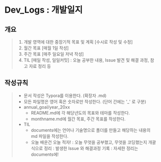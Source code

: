 # Dev_Logs : 개발일지

## 개요

> 1. 개발 영역에 대한 중장기적 목표 및 계획 [수시로 작성 및 수정]
> 2. 월간 목표 [매월 1일 작성]
> 3. 주간 목표 [매주 일요일 저녁 작성]
> 4. TIL [매일 작성, 일일커밋] 
>    : 오늘 공부한 내용, Issue 발견 및 해결 과정, 참고 자료 정리 등



## 작성규칙

> - 문서 작성은 Typora를 이용한다. (확장자 .md)
> - 모든 파일명은 영어 혹은 숫자로만 작성한다. (단어 간에는 '_' 로 구분)
> - annual_goal/year_20xx
>   - README.md에 각 해당년도의 목표와 테마를 작성한다.
>   - monthname.md에 월간 목표, 주간 목표를 작성한다.  
> - TIL
>   - documents에는 언어나 기술명으로 폴더를 만들고 해당하는 내용의 md 파일을 작성한다.
>   - 오늘 배운건 오늘 적자!
>     : 오늘 무엇을 공부했고, 무엇을 코딩했는지 개괄식으로 정리
>     : 발생한 Issue 와 해결과정 기록 
>     : 자세한 정리는 documents에!

